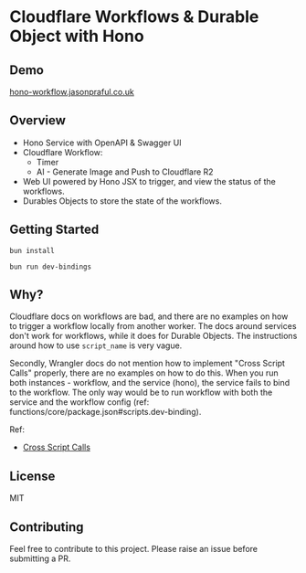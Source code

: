 # Cloudflare Workflows & Durable Object with Hono

## Demo

[hono-workflow.jasonpraful.co.uk](https://hono-workflow.jasonpraful.co.uk)

## Overview

- Hono Service with OpenAPI & Swagger UI
- Cloudflare Workflow:
  - Timer
  - AI - Generate Image and Push to Cloudflare R2
- Web UI powered by Hono JSX to trigger, and view the status of the workflows.
- Durables Objects to store the state of the workflows.

## Getting Started

```
bun install
```

```
bun run dev-bindings
```

## Why?

Cloudflare docs on workflows are bad, and there are no examples on how to trigger a workflow locally from another worker. The docs around services don't work for workflows, while it does for Durable Objects. The instructions around how to use `script_name` is very vague.

Secondly, Wrangler docs do not mention how to implement "Cross Script Calls" properly, there are no examples on how to do this. When you run both instances - workflow, and the service (hono), the service fails to bind to the workflow. The only way would be to run workflow with both the service and the workflow config (ref: functions/core/package.json#scripts.dev-binding).

Ref:

- [Cross Script Calls](https://developers.cloudflare.com/workflows/build/workers-api/#cross-script-calls)

## License

MIT

## Contributing

Feel free to contribute to this project. Please raise an issue before submitting a PR.
